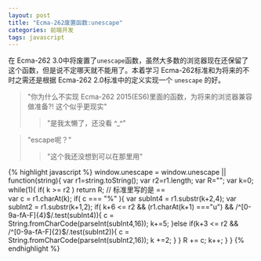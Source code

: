 ```yaml
---
layout: post
title: "Ecma-262废置函数:unescape"
categories: 前端开发
tags: javascript
---
```


在 Ecma-262 3.0中将废置了`unescape`函数，虽然大多数的浏览器现在还保留了这个函数，但是说不定哪天就不能用了。本着学习 Ecma-262标准和为将来的不时之需还是根据 Ecma-262 2.0标准中的定义实现一个 `unescape` 的好。

> "你为什么不实现 Ecma-262 2015(ES6)里面的函数，为将来的浏览器兼容做准备?! 这个似乎更现实"
>
>> "是我太懒了，还没看 ^_^"

> "escape呢？"
>
>> "这个我还没想到可以在那里用"

{% highlight javascript %}
window.unescape = window.unescape || function(string){
    var r1=string.toString();
    var r2=r1.length;
    var R="";
    var k=0;
    while(1){
        if( k >= r2 ) return R; // 标准里写的是 ==  
        var c = r1.charAt(k);
        if( c === "%" ){
            var subInt4 = r1.substr(k+2,4);
            var subInt2 = r1.substr(k+1,2);
            if( k+6 <= r2 && (r1.charAt(k+1) ==="u") && /^[0-9a-fA-F]{4}$/.test(subInt4)){
                c = String.fromCharCode(parseInt(subInt4,16));
                k+=5;
            }else if(k+3 <= r2 && /^[0-9a-fA-F]{2}$/.test(subInt2)){
                c = String.fromCharCode(parseInt(subInt2,16));
                k +=2;
            }
        }
        R += c;
        k++;
    }
}
{% endhighlight %}

